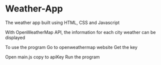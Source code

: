 # Weather-App
The weather app built using HTML, CSS and Javascript

With OpenWeatherMap API, the information for each city weather can be displayed

To use the program
Go to openweathermap website
Get the key

Open main.js
copy to apiKey
Run the program
